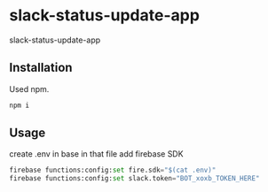 # slack-status-update-app

slack-status-update-app

## Installation

Used npm.

```bash
npm i
```

## Usage
create .env in base
in that file add firebase SDK
```python
firebase functions:config:set fire.sdk="$(cat .env)"
firebase functions:config:set slack.token="BOT_xoxb_TOKEN_HERE"
```
